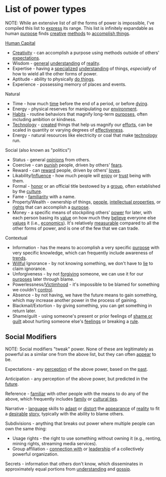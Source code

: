 
# List of power types

NOTE: While an extensive list of *all* the forms of power is impossible, I've compiled this list to [express](people-conversation.md) its range. This list is infinitely expandable as human [purpose](purpose.md) finds [creative](mind-creativity.md) [methods](creations.md) to [accomplish things](results.md).

[Human Capital](economics.md)

- [Creativity](mind-creativity.md) - can accomplish a purpose using methods outside of others' [expectations](imagination.md).
- Wisdom - [general](philosophy.md) [understanding](understanding.md) of [reality](reality.md).
- Expertise - having a [specialized](jobs-specialization.md) [understanding](understanding.md) of things, *especially* of how to wield all the other forms of power.
- Aptitude - ability to physically [do things](results.md).
- Experience - possessing memory of places and events.

Natural

- Time - how much [time](maturity.md) before the end of a period, or before [dying](hardship-death.md).
- Energy - physical reserves for manipulating our [environment](reality.md).
- [Habits](habits.md) - routine behaviors that magnify long-term [purposes](purpose.md), often including ambition or kindness.
- [Technology](technology.md) - [created](creations.md) things that help us magnify our [efforts](results.md), can be scaled in quantity or varying degrees of [effectiveness](purpose.md).
- Energy - natural resources like electricity or coal that make [technology](technology.md) run.

Social (also known as "politics")

- Status - general [opinions](image.md) from others.
- Coercive - can [punish](rules.md) people, driven by others' [fears](mind-feelings-fear.md).
- Reward - can [reward](results.md) people, driven by others' [loves](people-love.md).
- Likability/[Influence](power-influence.md) - how much people will [enjoy](purpose.md) or [trust](trust.md) being with them.
- Formal - [honor](image.md) or an official title bestowed by a [group](groups-member.md), often established by the [culture](culture.md).
- Fame - [familiarity](image.md) with a name.
- Property/Wealth - ownership of things, [people](slavery.md), [intellectual properties](legal-ip.md), or [rights](people-boundaries.md) that can accomplish a [purpose](purpose.md).
- Money - a specific means of stockpiling others' [power](power.md) for later, with each person basing its [value](values-quality.md) on how much they [believe](understanding-certainty.md) everyone else [values](values-quality.md) it (i.e., [economics](economics.md)). It's relatively [measurable](math.md) compared to all the other forms of power, and is one of the few that we can trade.

Contextual

- Information - has the means to accomplish a very specific [purpose](purpose.md) with very specific knowledge, which can frequently include awareness of [trends](trends.md).
- [Willful](purpose.md) Ignorance - by not knowing something, we don't have to [lie](people-lying.md) to claim ignorance.
- Unforgiveness - by not [forgiving](mind-feelings-happiness-stress.md) someone, we can use it for our [purposes](purpose.md) later through blame.
- Powerlessness/[Victimhood](hardship-ptsd.md) - it's impossible to be blamed for something we couldn't [control](results.md).
- Absence - by not having, we have the future means to gain something, which may increase another power in the process of gaining.
- Blackmail/Extortion - by giving something, you can get something in return later.
- Shame/guilt - using someone's present or prior feelings of [shame or guilt](mind-feelings-shame.md) about hurting someone else's [feelings](mind-feelings.md) or breaking a [rule](rules.md).

## Social Modifiers

NOTE: Social modifiers "tweak" power. None of these are legitimately as powerful as a similar one from the above list, but they can often [appear](image.md) to be.

Expectations - any [perception](image.md) of the above power, based on the [past](stories-storytellers.md).

Anticipation - any perception of the above power, but predicted in the [future](imagination.md).

Reference - [familiar](people-4_friends.md) with other people with the means to do any of the above, which frequently includes [family](people-family.md) or [cultural ties](culture.md).

Narrative - [language](language.md) skills to [adapt](mind-creativity.md) or [distort](image-distortion.md) the [appearance](image.md) of [reality](reality.md) to fit a [desirable](purpose.md) [story](stories.md), typically with the ability to blame others.

Subdivisions - anything that breaks out power where multiple people can own the same thing:

- Usage rights - the right to use something without owning it (e.g., renting, mining rights, streaming media services).
- Group affiliation - [connection with](groups-member.md) or [leadership](groups-small.md) of a collectively powerful organization.

Secrets - information that others don't know, which disseminates in approximately equal portions from [understanding](understanding.md) and [gossip](people-conversation.md).

